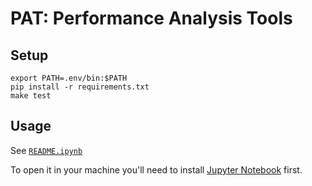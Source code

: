 # PAT: Performance Analysis Tools

## Setup

    export PATH=.env/bin:$PATH
    pip install -r requirements.txt
    make test

## Usage

See [`README.ipynb`](README.ipynb)

To open it in your machine you'll need to install [Jupyter Notebook](http://jupyter.readthedocs.org/en/latest/install.html) first.
